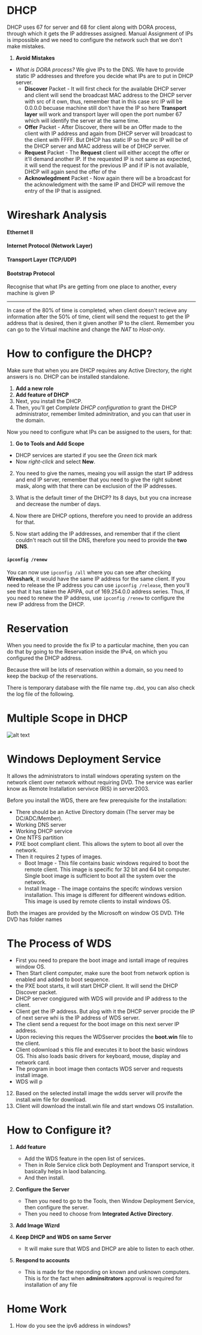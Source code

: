 # DHCP

DHCP uses 67 for server and 68 for client along with DORA process, through which it gets the IP addresses assigned. Manual Assignment of IPs is impossible and we need to configure the network such that we don't make mistakes.

1. **Avoid Mistakes**
  - *What is DORA process?* We give IPs to the DNS. We have to provide static IP addresses and threfore you decide what IPs are to put in DHCP server. 
    - **Discover** Packet - It will first check for the available DHCP server and client will send the broadcast MAC address to the DHCP server with src of it own, thus, remember that in this case src IP will be 0.0.0.0 becuase machine still don't have the IP so here **Transport layer** will work and transport layer will open the port number 67 which will identify the server at the same time.
    - **Offer** Packet - After Discover, there will be an Offer made to the client with IP address and again from DHCP server will broadcast to the client with FFFF. But DHCP has static IP so the src IP will be of the DHCP server and MAC address will be of DHCP server.
    - **Request** Packet - The **Request** client will either accept the offer or it'll demand another IP. If the requested IP is not same as expected, it will send the request for the previous IP and if IP is not available, DHCP will again send the offer of the 
    - **Acknowlegdment** Packet - Now again there will be a broadcast for the acknowledgment with the same IP and DHCP will remove the entry of the IP that is assigned.  

# Wireshark Analysis

#### Ethernet II 

#### Internet Protocol (Network Layer)

#### Transport Layer (TCP/UDP)

#### Bootstrap Protocol

Recognise that what IPs are getting from one place to another, every machine is given IP

---

In case of the 80% of time is completed, when client doesn't recieve any information after the 50% of time, client will send the request to get the IP address that is desired, then it given another IP to the client. Remember you can go to the Virtual machine and change the *NAT* to *Host-only*.


# How to configure the DHCP?

Make sure that when you are DHCP requires any Active Directory, the right answers is no. DHCP can be installed standalone. 
1. **Add a new role**
2. **Add feature of DHCP**
3. Next, you install the DHCP.
4. Then, you'll get *Complete DHCP configuration* to grant the DHCP administrator, remember limited adminitration, and you can that user in the domain.

Now you need to configure what IPs can be assigned to the users, for that:

1. **Go to Tools and Add Scope**
  - DHCP services are started if you see the *Green tick* mark
  - Now *right-click* and select **New**.

2. You need to give the names, meaing you will assign the start IP address and end IP server, remember that you need to give the right subnet mask, along with that there can be exclusion of the IP addresses.

3. What is the default timer of the DHCP? Its 8 days, but you cna increase and decrease the number of days.

4. Now there are DHCP options, therefore you need to provide an address for that. 

5. Now start adding the IP addresses, and remember that if the client couldn't reach out till the DNS, therefore you need to provide the **two DNS**. 

#### `ipconfig /renew`

You can now use `ipconfig /all` where you can see after checking **Wireshark**, it would have the same IP address for the same client. If you need to release the IP address you can use `ipconfig /release`, then you'll see that it has taken the APIPA, out of 169.254.0.0 address series. Thus, if you need to renew the IP address, use `ipconfig /renew` to configure the new IP address from the DHCP.

# Reservation
When you need to provide the fix IP to a particular machine, then you can do that by going to the Reservation inside the IPv4, on which you configured the DHCP address.

Because thre will be lots of reservation within a domain, so you need to keep the backup of the reservations. 

There is temporary database with the file name `tmp.dbd`, you can also check the log file of the following. 

# Multiple Scope in DHCP 

![alt text](multiple-scope.png)

# Windows Deployment Service

It allows the administrators to install windows operating system on the network client over network without requiring DVD. The service was earlier know as Remote Installation servivce (RIS) in server2003.

Before you install the WDS, there are few prerequisite for the installation:

- There should be an Active Directory domain (The server may be DC/ADC/Member).
- Working DNS server
- Working DHCP service
- One NTFS partition
- PXE boot compliant client. This allows the sytem to boot all over the network.
- Then it requires 2 types of images. 
  - Boot Image - This file contains basic windows required to boot the remote client. This image is specific for 32 bit and 64 bit computer. Single boot image is sufficient to boot all the system over the network.
  - Install Image - The image contains the specifc windows version installation. This image is different for diffeerent windows edition. This image is used by remote clients to install windows OS.

Both the images are provided by the Microsoft on window OS DVD. THe DVD has folder names 

# The Process of WDS

- First you need to prepare the boot image and isntall image of requires window OS.
- Then Start client computer, make sure the boot from network option is enabled and added to boot sequence.
- the PXE boot starts, it will start DHCP client. It will send the DHCP Discover packet.
- DHCP server congigured with WDS will provide and IP address to the client.
- Client get the IP address. But alog with it the DHCP server procide the IP of next serve whi is the IP address of WDS server.
- The client send a request for the boot image on this next server IP address.
- Upon recieving this reques the WDSserver procides the **boot.win** file to the client.
- Client odownload s this file and executes it to boot the basic windows OS. This also loads basic drivers for keyboard, mouse, display and network card.
- The program in boot image then contacts WDS server and requests install image.
- WDS will p
12. Based on the selected install image the wdds server will provife the install.wim file for download.
13. Client will download the install.win file and start wndows OS installation. 

# How to Configure it?

1. **Add feature**
    - Add the WDS feature in the open list of services.
    - Then in Role Service click both Deployment and Transport service, it basically helps in laod balancing.
    - And then install.

2. **Configure the Server**
    - Then you need to go to the Tools, then Window Deployment Service, then configure the server.
    - Then you need to choose from **Integrated Active Directory**.

3. **Add Image Wizrd**

3. **Keep DHCP and WDS on same Server**
    - It will make sure that WDS and DHCP are able to listen to each other.

4. **Respond to accounts**
    - This is made for the reponding on known and unknown computers. This is for the fact when **adminsitrators** approval is required for installation of any file



# Home Work

1. How do you see the ipv6 address in windows?

